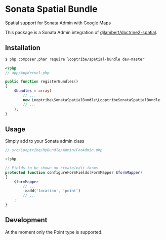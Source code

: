 Sonata Spatial Bundle
========================================================

Spatial support for Sonata Admin with Google Maps

This package is a Sonata Admin integration of [djlambert/doctrine2-spatial](https://github.com/djlambert/doctrine2-spatial).


## Installation
``` bash
$ php composer.phar require looptribe/spatial-bundle dev-master
```

``` php
<?php
// app/AppKernel.php

public function registerBundles()
{
    $bundles = array(
        // ...
        new Looptribe\SonataSpatialBundle\LooptribeSonataSpatialBundle(),
        // ...
    );
}
```

## Usage
Simply add to your Sonata admin class
``` php
// src/Looptribe/MyBundle/Admin/FooAdmin.php

<?php

// Fields to be shown on create/edit forms
protected function configureFormFields(FormMapper $formMapper)
{
    $formMapper
        // ...
        ->add('location', 'point')
        // ...
    ;
}
```

## Development
At the moment only the Point type is supported.
